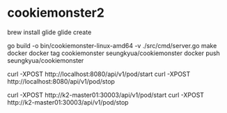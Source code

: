 # cookiemonster2

brew install glide
glide create

go build -o bin/cookiemonster-linux-amd64 -v ./src/cmd/server.go
make docker
docker tag cookiemonster seungkyua/cookiemonster
docker push seungkyua/cookiemonster


curl -XPOST http://localhost:8080/api/v1/pod/start
curl -XPOST http://localhost:8080/api/v1/pod/stop

curl -XPOST http://k2-master01:30003/api/v1/pod/start
curl -XPOST http://k2-master01:30003/api/v1/pod/stop